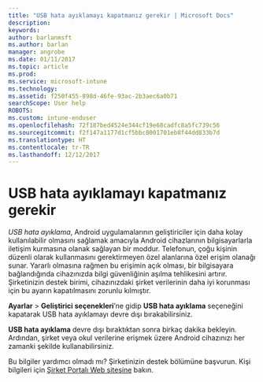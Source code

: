 ```yaml
---
title: "USB hata ayıklamayı kapatmanız gerekir | Microsoft Docs"
description: 
keywords: 
author: barlanmsft
ms.author: barlan
manager: angrobe
ms.date: 01/11/2017
ms.topic: article
ms.prod: 
ms.service: microsoft-intune
ms.technology: 
ms.assetid: f250f455-898d-46fe-93ac-2b3aec6a0b71
searchScope: User help
ROBOTS: 
ms.custom: intune-enduser
ms.openlocfilehash: 72f187bed4524e344cf19e68cadfc8a5fc739c56
ms.sourcegitcommit: f2f147a1177d1cf5bbc8001701eb8f44dd833b7d
ms.translationtype: HT
ms.contentlocale: tr-TR
ms.lasthandoff: 12/12/2017
---
```

# <a name="you-need-to-turn-off-usb-debugging"></a>USB hata ayıklamayı kapatmanız gerekir

_USB hata ayıklama_, Android uygulamalarının geliştiriciler için daha kolay kullanılabilir olmasını sağlamak amacıyla Android cihazlarının bilgisayarlarla iletişim kurmasına olanak sağlayan bir moddur. Telefonun, çoğu kişinin düzenli olarak kullanmasını gerektirmeyen özel alanlarına özel erişim olanağı sunar. Yararlı olmasına rağmen bu erişimin açık olması, bir bilgisayara bağlandığında cihazınızda bilgi güvenliğinin aşılma tehlikesini artırır. Şirketinizin destek birimi, cihazınızdaki şirket verilerinin daha iyi korunması için bu ayarın kapatılmasını zorunlu kılmıştır.

**Ayarlar** > **Geliştirici seçenekleri**’ne gidip **USB hata ayıklama** seçeneğini kapatarak USB hata ayıklamayı devre dışı bırakabilirsiniz.

**USB hata ayıklama** devre dışı bıraktıktan sonra birkaç dakika bekleyin. Ardından, şirket veya okul verilerine erişmek üzere Android cihazınızı her zamanki şekilde kullanabilirsiniz.

Bu bilgiler yardımcı olmadı mı? Şirketinizin destek bölümüne başvurun. Kişi bilgileri için [Şirket Portalı Web sitesine](https://portal.manage.microsoft.com#HelpDeskDialog) bakın.
